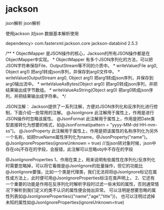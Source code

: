 # jackson
json解析
json解析

使用jackson 对json 数据基本解析使用

dependency>
    <groupId>com.fasterxml.jackson.core</groupId>
    <artifactId>jackson-databind</artifactId>
    <version>2.5.3</version>
</dependency>

/**
         * ObjectMapper 是JSON操作的核心，Jackson的所有JSON操作都是在ObjectMapper中实现。
         * ObjectMapper 有多个JSON序列化的方法，可以把JSON字符串保存File、OutputStream等不同的介质中。
         * writeValue(File arg0, Object arg1) 把arg1转成json序列，并保存到arg0文件中。
         * writeValue(OutputStream arg0, Object arg1) 把arg1转成json序列，并保存到arg0输出流中。
         * writeValueAsBytes(Object arg0) 把arg0转成json序列，并把结果输出成字节数组。
         * writeValueAsString(Object arg0) 把arg0转成json序列，并把结果输出成字符串。
         */

JSON注解：
Jackson提供了一系列注解，方便对JSON序列化和反序列化进行控制，下面介绍一些常用的注解。
@JsonIgnore 此注解用于属性上，作用是进行JSON操作时忽略该属性。
@JsonFormat 此注解用于属性上，作用是把Date类型直接转化为想要的格式，如@JsonFormat(pattern = "yyyy-MM-dd HH-mm-ss")。
@JsonProperty 此注解用于属性上，作用是把该属性的名称序列化为另外一个名称，如把trueName属性序列化为name，@JsonProperty("name")。
@JsonIgnoreProperties(ignoreUnknown = true)  //当json转对象时候，json中存在obj不存在的字段，会报错，此注解可以忽略obj中不存在的字段

@JsonIgnoreProperties
1、作用在类上，用来说明有些属性在序列化/反序列化时需要忽略掉，可以将它看做是@JsonIgnore的批量操作，但它的功能比@JsonIgnore要强，比如一个类是代理类，我们无法将将@JsonIgnore标记在属性或方法上，此时便可用@JsonIgnoreProperties标注在类声明上，
2、它还有一个重要的功能是作用在反序列化时解析字段时过滤一些未知的属性，否则通常情况下解析到我们定义的类不认识的属性便会抛出异常。
可以注明是想要忽略的属性列表如@JsonIgnoreProperties({"name","age","title"})，
也可以注明过滤掉未知的属性如@JsonIgnoreProperties(ignoreUnknown=true)
